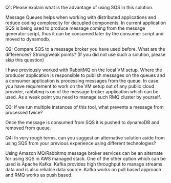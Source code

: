 Q1: Please explain what is the advantage of using SQS in this solution.

Message Queues helps when working with distributed applications and reduce coding complexcity for decupled 
components. In current application SQS is being used to produce message coming from the message generator script, 
thus it can be consumed later by the consumer script and moved to dynamodb.

Q2: Compare SQS to a message broker you have used before. What are the differences? Strong/weak points? (If you
did not use such a solution, please skip this question)

I have previously worked with RabbitMQ on the local VM setup. Where the producer application is responsible to 
publish messages on the queues and a consumer application is processing messages from the queue. In case you have
requirement to work on the VM setup out of any public cloud provider, rabbitmq is on of the message broker 
application which can be used. As a weak point you need to manage such RMQ cluster by yourself.

Q3: If we run multiple instances of this tool, what prevents a message from processed twice?

Once the message is consumed from SQS it is pushed to dynamoDB and removed from queue.

Q4: In very rough terms, can you suggest an alternative solution aside from using SQS from your previous experience
using different technologies?

Using Amazon MQ/Rabbitmq message broker services can be an alternate for using SQS in AWS managed stack. One of the 
other option which can be used is Apache Kafka. Kafka provides high throughput to manage streams data and is also
reliable data source. Kafka works on pull based approach and RMQ works as push based.